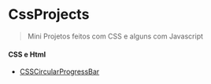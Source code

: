 # CssProjects

> Mini Projetos feitos com CSS e alguns com Javascript

#### CSS e Html
- [CSSCircularProgressBar](https://junior-escjr.github.io/CssProjects/CSSCircularProgressBar/)

